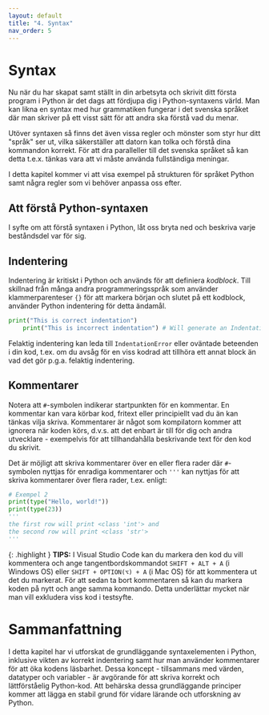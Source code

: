 ```yaml
---
layout: default
title: "4. Syntax"
nav_order: 5
---
```


# Syntax
Nu när du har skapat samt ställt in din arbetsyta och skrivit ditt första program i Python är det dags att fördjupa dig i Python-syntaxens värld. Man kan likna en syntax med hur grammatiken fungerar i det svenska språket där man skriver på ett visst sätt för att andra ska förstå vad du menar.

Utöver syntaxen så finns det även vissa regler och mönster som styr hur ditt "språk" ser ut, vilka säkerställer att datorn kan tolka och förstå dina kommandon korrekt. För att dra paralleller till det svenska språket så kan detta t.e.x. tänkas vara att vi måste använda fullständiga meningar. 

I detta kapitel kommer vi att visa exempel på strukturen för språket Python samt några regler som vi behöver anpassa oss efter.

## Att förstå Python-syntaxen

I syfte om att förstå syntaxen i Python, låt oss bryta ned och beskriva varje beståndsdel var för sig.

## Indentering
Indentering är kritiskt i Python och används för att definiera _kodblock_. Till skillnad från många andra programmeringsspråk som använder klammerparenteser `{}` för att markera början och slutet på ett kodblock, använder Python indentering för detta ändamål.
```python
print("This is correct indentation")
    print("This is incorrect indentation") # Will generate an IndentationError
```
Felaktig indentering kan leda till `IndentationError` eller oväntade beteenden i din kod, t.ex. om du avsåg för en viss kodrad att tillhöra ett annat block än vad det gör p.g.a. felaktig indentering.

## Kommentarer
Notera att `#`-symbolen indikerar startpunkten för en kommentar. En kommentar kan vara körbar kod, fritext eller principiellt vad du än kan tänkas vilja skriva. Kommentarer är något som kompilatorn kommer att ignorera när koden körs, d.v.s. att det enbart är till för dig och andra utvecklare - exempelvis för att tillhandahålla beskrivande text för den kod du skrivit.

Det är möjligt att skriva kommentarer över en eller flera rader där `#`-symbolen nyttjas för enradiga kommentarer och `'''` kan nyttjas för att skriva kommentarer över flera rader, t.ex. enligt: 
```python
# Exempel 2
print(type("Hello, world!"))
print(type(23))
'''
the first row will print <class 'int'> and
the second row will print <class 'str'>
'''
```

{: .highlight }
**TIPS:** I Visual Studio Code kan du markera den kod du vill kommentera och ange tangentbordskommandot `SHIFT + ALT + A` (i Windows OS) eller `SHIFT + OPTION(⌥) + A` (i Mac OS) för att kommentera ut det du markerat. För att sedan ta bort kommentaren så kan du markera koden på nytt och ange samma kommando. Detta underlättar mycket när man vill exkludera viss kod i testsyfte.

# Sammanfattning
I detta kapitel har vi utforskat de grundläggande syntaxelementen i Python, inklusive vikten av korrekt indentering samt hur man använder kommentarer för att öka kodens läsbarhet. Dessa koncept - tillsammans med värden, datatyper och variabler - är avgörande för att skriva korrekt och lättförståelig Python-kod. Att behärska dessa grundläggande principer kommer att lägga en stabil grund för vidare lärande och utforskning av Python.